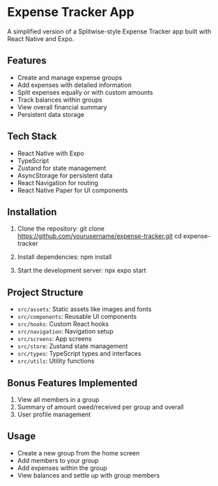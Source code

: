 # Expense Tracker App

A simplified version of a Splitwise-style Expense Tracker app built with React Native and Expo.

## Features

- Create and manage expense groups
- Add expenses with detailed information
- Split expenses equally or with custom amounts
- Track balances within groups
- View overall financial summary
- Persistent data storage

## Tech Stack

- React Native with Expo
- TypeScript
- Zustand for state management
- AsyncStorage for persistent data
- React Navigation for routing
- React Native Paper for UI components

## Installation

1. Clone the repository:
    git clone https://github.com/yourusername/expense-tracker.git
    cd expense-tracker

2. Install dependencies:
    npm install

3. Start the development server:
    npx expo start

## Project Structure

- `src/assets`: Static assets like images and fonts
- `src/components`: Reusable UI components
- `src/hooks`: Custom React hooks
- `src/navigation`: Navigation setup
- `src/screens`: App screens
- `src/store`: Zustand state management
- `src/types`: TypeScript types and interfaces
- `src/utils`: Utility functions

## Bonus Features Implemented

1. View all members in a group
2. Summary of amount owed/received per group and overall
3. User profile management

## Usage

- Create a new group from the home screen
- Add members to your group
- Add expenses within the group
- View balances and settle up with group members
